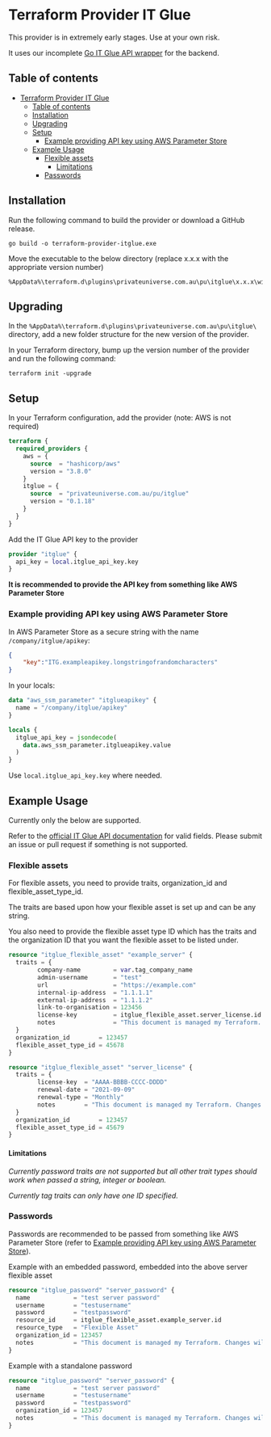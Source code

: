 # Terraform Provider IT Glue

This provider is in extremely early stages. Use at your own risk.

It uses our incomplete [Go IT Glue API wrapper](https://github.com/Private-Universe/itglue) for the backend.

## Table of contents

- [Terraform Provider IT Glue](#terraform-provider-it-glue)
  - [Table of contents](#table-of-contents)
  - [Installation](#installation)
  - [Upgrading](#upgrading)
  - [Setup](#setup)
    - [Example providing API key using AWS Parameter Store](#example-providing-api-key-using-aws-parameter-store)
  - [Example Usage](#example-usage)
    - [Flexible assets](#flexible-assets)
      - [Limitations](#limitations)
    - [Passwords](#passwords)

## Installation

Run the following command to build the provider or download a GitHub release.

```shell
go build -o terraform-provider-itglue.exe
```

Move the executable to the below directory (replace x.x.x with the appropriate version number)
```
%AppData%\terraform.d\plugins\privateuniverse.com.au\pu\itglue\x.x.x\windows_amd64\
```

## Upgrading

In the `%AppData%\terraform.d\plugins\privateuniverse.com.au\pu\itglue\` directory, add a new folder structure for the new version of the provider.

In your Terraform directory, bump up the version number of the provider and run the following command:

```shell
terraform init -upgrade
```

## Setup

In your Terraform configuration, add the provider (note: AWS is not required)
```terraform
terraform {
  required_providers {
    aws = {
      source  = "hashicorp/aws"
      version = "3.8.0"
    }
    itglue = {
      source  = "privateuniverse.com.au/pu/itglue"
      version = "0.1.18"
    }
  }
}
```

Add the IT Glue API key to the provider
```terraform
provider "itglue" {
  api_key = local.itglue_api_key.key
}
```

**It is recommended to provide the API key from something like AWS Parameter Store**

### Example providing API key using AWS Parameter Store

In AWS Parameter Store as a secure string with the name `/company/itglue/apikey`:
```json
{
    "key":"ITG.exampleapikey.longstringofrandomcharacters"
}
```

In your locals:
```terraform
data "aws_ssm_parameter" "itglueapikey" {
  name = "/company/itglue/apikey"
}

locals {
  itglue_api_key = jsondecode(
    data.aws_ssm_parameter.itglueapikey.value
  )
}
```

Use `local.itglue_api_key.key` where needed.

## Example Usage

Currently only the below are supported.

Refer to the [official IT Glue API documentation](https://api.itglue.com/developer/) for valid fields. Please submit an issue or pull request if something is not supported.

### Flexible assets

For flexible assets, you need to provide traits, organization_id and flexible_asset_type_id.

The traits are based upon how your flexible asset is set up and can be any string.

You also need to provide the flexible asset type ID which has the traits and the organization ID that you want the flexible asset to be listed under.

```terraform
resource "itglue_flexible_asset" "example_server" {
  traits = {
        company-name         = var.tag_company_name
        admin-username       = "test"
        url                  = "https://example.com"
        internal-ip-address  = "1.1.1.1"
        external-ip-address  = "1.1.1.2"
        link-to-organisation = 123456
        license-key          = itglue_flexible_asset.server_license.id
        notes                = "This document is managed my Terraform. Changes will be overridden."
  }
  organization_id        = 123457
  flexible_asset_type_id = 45678
}

resource "itglue_flexible_asset" "server_license" {
  traits = {
        license-key  = "AAAA-BBBB-CCCC-DDDD"
        renewal-date = "2021-09-09"
        renewal-type = "Monthly"
        notes        = "This document is managed my Terraform. Changes will be overridden."
  }
  organization_id        = 123457
  flexible_asset_type_id = 45679
}
```

#### Limitations

*Currently password traits are not supported but all other trait types should work when passed a string, integer or boolean.*

*Currently tag traits can only have one ID specified.*

### Passwords

Passwords are recommended to be passed from something like AWS Parameter Store (refer to [Example providing API key using AWS Parameter Store](#example-providing-api-key-using-aws-parameter-store)).

Example with an embedded password, embedded into the above server flexible asset

```terraform
resource "itglue_password" "server_password" {
  name            = "test server password"
  username        = "testusername"
  password        = "testpassword"
  resource_id     = itglue_flexible_asset.example_server.id
  resource_type   = "Flexible Asset"
  organization_id = 123457
  notes           = "This document is managed my Terraform. Changes will be overridden."
}
```

Example with a standalone password

```terraform
resource "itglue_password" "server_password" {
  name            = "test server password"
  username        = "testusername"
  password        = "testpassword"
  organization_id = 123457
  notes           = "This document is managed my Terraform. Changes will be overridden."
}
```